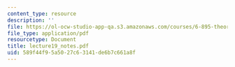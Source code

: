 ```yaml
---
content_type: resource
description: ''
file: https://ol-ocw-studio-app-qa.s3.amazonaws.com/courses/6-895-theory-of-parallel-systems-sma-5509-fall-2003/589f44f95a5027c63141de6b7c661a8f_lecture19_notes.pdf
file_type: application/pdf
resourcetype: Document
title: lecture19_notes.pdf
uid: 589f44f9-5a50-27c6-3141-de6b7c661a8f
---
```

